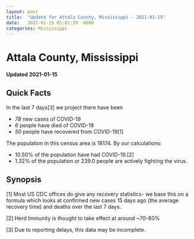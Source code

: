 ```yaml
---
layout: post
title:  "Update for Attala County, Mississippi - 2021-01-15"
date:   2021-01-15 01:01:29 -0600
categories: Mississippi
---
```


# Attala County, Mississippi
#### Updated 2021-01-15

## Quick Facts

In the last 7 days[3] we project there have been
- *78* new cases of COVID-19
- *6* people have died of COVID-19
- *50* people have recovered from COVID-19[1]

The population in this census area is 18174. By our calculations:
- 10.50% of the population have had COVID-19.[2]
- 1.32% of the population or 239.0 people are actively fighting the virus.

## Synopsis




[1] Most US CDC offices do give any recovery statistics- we base this on a formula which looks at confirmed new cases
15 days ago (the average recovery time) and deaths over the last 7 days.

[2] Herd Immunity is thought to take effect at around ~70-80%

[3] Due to reporting delays, this data may be incomplete.
 
    